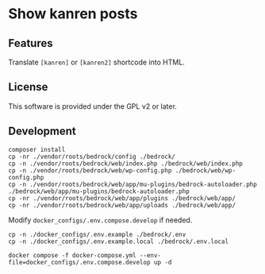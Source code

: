 # Show kanren posts

## Features

Translate `[kanren]` or `[kanren2]` shortcode into HTML.

## License

This software is provided under the GPL v2 or later.

## Development

```
composer install
cp -nr ./vendor/roots/bedrock/config ./bedrock/
cp -n ./vendor/roots/bedrock/web/index.php ./bedrock/web/index.php
cp -n ./vendor/roots/bedrock/web/wp-config.php ./bedrock/web/wp-config.php
cp -n ./vendor/roots/bedrock/web/app/mu-plugins/bedrock-autoloader.php ./bedrock/web/app/mu-plugins/bedrock-autoloader.php
cp -nr ./vendor/roots/bedrock/web/app/plugins ./bedrock/web/app/
cp -nr ./vendor/roots/bedrock/web/app/uploads ./bedrock/web/app/
```

Modify `docker_configs/.env.compose.develop` if needed.

```
cp -n ./docker_configs/.env.example ./bedrock/.env
cp -n ./docker_configs/.env.example.local ./bedrock/.env.local
```

```
docker compose -f docker-compose.yml --env-file=docker_configs/.env.compose.develop up -d
```
